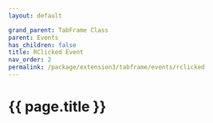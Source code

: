 ```yaml
---
layout: default

grand_parent: TabFrame Class
parent: Events
has_children: false
title: RClicked Event
nav_order: 2
permalink: /package/extension3/tabframe/events/rclicked
---
```

# {{ page.title }}
